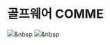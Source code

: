 # 골프웨어 COMME

<img src="https://img.shields.io/badge/Java-3766AB?style=flat-square&logo=Java&logoColor=white"/></a>&nbsp 
<img src="https://img.shields.io/badge/JS-3766AB?style=flat-square&logo=JavaScript&logoColor=white"/></a>&nbsp 
